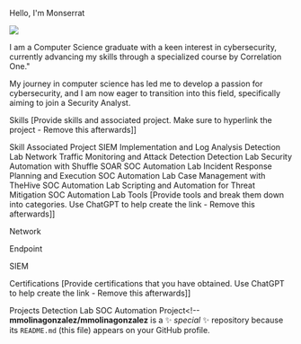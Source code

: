 Hello, I'm Monserrat

<a href="https://www.linkedin.com/in/monserrat-molina-gonzalez-761a3531a/"><img src="https://img.shields.io/badge/-LinkedIn-0072b1?&style=for-the-badge&logo=linkedin&logoColor=white" /></a>

I am a Computer Science graduate with a keen interest in cybersecurity, currently advancing my skills through a specialized course by Correlation One."

My journey in computer science has led me to develop a passion for cybersecurity, and I am now eager to transition into this field, specifically aiming to join a Security Analyst.

Skills
[Provide skills and associated project. Make sure to hyperlink the project - Remove this afterwards]]

Skill	Associated Project
SIEM Implementation and Log Analysis	Detection Lab
Network Traffic Monitoring and Attack Detection	Detection Lab
Security Automation with Shuffle SOAR	SOC Automation Lab
Incident Response Planning and Execution	SOC Automation Lab
Case Management with TheHive	SOC Automation Lab
Scripting and Automation for Threat Mitigation	SOC Automation Lab
Tools
[Provide tools and break them down into categories. Use ChatGPT to help create the link - Remove this afterwards]]

Network
  
Endpoint
 
SIEM
  
Certifications
[Provide certifications that you have obtained. Use ChatGPT to help create the link - Remove this afterwards]]

    
Projects
Detection Lab
SOC Automation Project<!--
**mmolinagonzalez/mmolinagonzalez** is a ✨ _special_ ✨ repository because its `README.md` (this file) appears on your GitHub profile.

